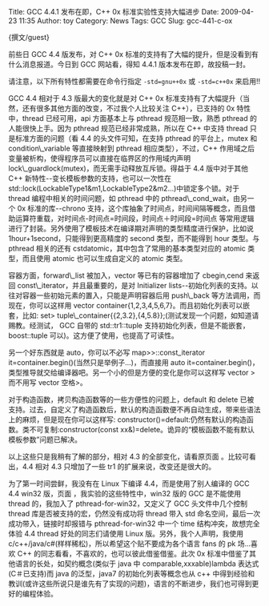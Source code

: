 Title: GCC  4.4.1 发布在即，C++ 0x 标准实验性支持大幅进步
Date: 2009-04-23 11:35
Author: toy
Category: News
Tags: GCC
Slug: gcc-441-c-ox

{撰文/guest}

前些日 GCC 4.4 版发布，对 C++ 0x
标准的支持有了大幅的提升，但是没看到有什么消息报道。今日到 GCC
网站看，得知 4.4.1 版本发布在即，故投稿一封。

请注意，以下所有特性都需要在命令行指定 `-std=gnu++0x` 或
`-std=c++0x` 来启用!!

GCC 4.4 相对于 4.3 版最大的变化就是对 C++ 0x
标准支持有了大幅提升（当然，还有很多其他方面的改变，不过我个人比较关注
C++），已支持的 0x 特性中，thread 已经可用，api 方面基本上与 pthread
规范相一致，熟悉 pthread 的人能很快上手。因为 pthread
规范已经非常成熟，所以在 C++ 中支持 thread 只是标准方面的问题（看 4.4
的头文件可知，在支持 pthread 的平台上，mutex 和 condition\\\_variable
等直接映射到 pthread 相应类型），不过，C++
作用域之后变量被析构，使得程序员可以直接在临界区的作用域内声明
lock\\\_guard<mutex>lock(mutex)，而无需手动释放互斥锁。得益于 4.4
版中对于其他 C++ 新特性--变长模板参数的支持，也可以一次性在
std::lock(LockableType1&m1,LockableType2&m2...)中锁定多个锁。对于 thread
编程中相关的时间问题，如 pthread 中的 pthread\\\_cond\_wait，由另一个 0x
标准的库--chrono
支持，这个库抽象了时间点，时间间隔等概念，而且借助运算符重载，对时间点-时间点=时间段，时间点＋时间段=时间点
等常用逻辑进行了封装。另外使用了模板技术在编译期对声明的类型精度进行保护，比如说
1hour+1second，只能得到更高精度的 second 类型，而不能得到 hour 类型。与
pthread 相关的还有 cstdatomic，其中包含了常用的基本类型对应的 atomic
类型，而且使用 atomic 也可以生成自定义的 atomic 类型。

容器方面，forward\\\_list 被加入，vector 等已有的容器增加了 cbegin,cend
来返回 const\\\_iterator，并且最重要的，是对 Initializer
lists--初始化列表的支持。以往对容器一些初始元素的置入，只能是声明容器后用
push\\\_back 等方法调用，而现在，你可以这样用 vector<int>
container{1,2,3,4,5,6,7}。而且初始化列表可以嵌套，比如: set>
tuple\\\_container{{2,3.2},{4,5.8}};(测试发现一个问题，如知道请赐教。经测试，
GCC 自带的 std::tr1::tuple 支持初始化列表，但是不能嵌套，boost::tuple
可以)。这方便了使用，也提高了可读性。

另一个好东西就是 auto，你可以不必写 map>>::const\_iterator
it=container.begin()(当然只是举例子...)，而直接用 auto
it=container.begin()，类型推导就交给编译器吧。另一个小的但是方便的变化是你可以这样写
vector > 而不用写 vector 空格>。

对于构造函数，拷贝构造函数等的一些方便性的问题上，default 和 delete
已被支持。过去，自定义了构造函数后，默认的构造函数便不再自动生成，带来些语法上的麻烦，但是现在你可以这样写:
constructor()=default:仍然有默认的构造函数。类不可复制:constructor(const
xx&)=delete。诡异的“模板函数不能有默认模板参数”问题已解决。

以上这些只是我稍有了解的部分，相对 4.3 的全部变化，请看原页面
。比较可看出，4.4 相对 4.3 只增加了一些 tr1 的扩展来说，改变还是很大的。

为了第一时间尝鲜，我没有在 Linux 下编译 4.4，而是使用了别人编译的 GCC
4.4 win32 版，页面 ，我实验的这些特性中，win32 版的 GCC 是不能使用
thread 的，我加入了 pthread-for-win32，又定义了 GCC 头文件中几个控制
thread 库是否被支持的宏，仍然没有成功将 thread 带入 std
命名空间，最后一次成功带入，链接时却报错与 pthread-for-win32 中一个 time
结构冲突，故想完全体验 4.4 thread 好处的同志们请使用 Linux
版。另外，我个人声明，我使用
c/c++/java/c#(样样稀松)，所以希望这个贴不要成为各个语言 fans 的 pk
场...喜欢 C++ 的同志看看，不喜欢的，也可以彼此借鉴借鉴。此次 0x
标准中借鉴了其他语言的长处，如契约概念(类似于 java 中
comparable,xxxable)lambda 表达式(C＃已支持)而 java 的泛型，java7
的初始化列表等概念也从 c++
中得到经验和教训(或许这些所说只是谁先有了实现的问题)，语言的不断进步，我们也可得到更好的编程体验。
